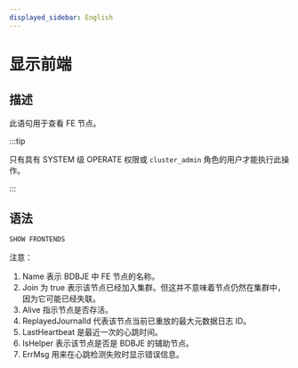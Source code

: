 ```yaml
---
displayed_sidebar: English
---
```


# 显示前端

## 描述

此语句用于查看 FE 节点。

:::tip

只有具有 SYSTEM 级 OPERATE 权限或 `cluster_admin` 角色的用户才能执行此操作。

:::

## 语法

```sql
SHOW FRONTENDS
```

注意：

1. Name 表示 BDBJE 中 FE 节点的名称。
2. Join 为 true 表示该节点已经加入集群。但这并不意味着节点仍然在集群中，因为它可能已经失联。
3. Alive 指示节点是否存活。
4. ReplayedJournalId 代表该节点当前已重放的最大元数据日志 ID。
5. LastHeartbeat 是最近一次的心跳时间。
6. IsHelper 表示该节点是否是 BDBJE 的辅助节点。
7. ErrMsg 用来在心跳检测失败时显示错误信息。